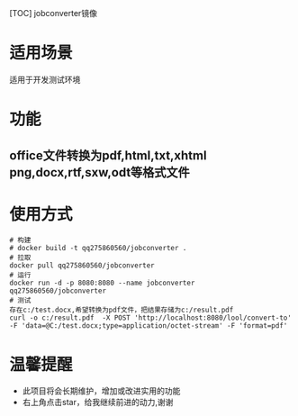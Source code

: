 [TOC]
jobconverter镜像

# 适用场景
适用于开发测试环境

# 功能
## office文件转换为pdf,html,txt,xhtml png,docx,rtf,sxw,odt等格式文件



# 使用方式
```
# 构建
# docker build -t qq275860560/jobconverter .
# 拉取
docker pull qq275860560/jobconverter
# 运行
docker run -d -p 8080:8080 --name jobconverter qq275860560/jobconverter 
# 测试
存在c:/test.docx,希望转换为pdf文件，把结果存储为c:/result.pdf
curl -o c:/result.pdf  -X POST 'http://localhost:8080/lool/convert-to' -F 'data=@C:/test.docx;type=application/octet-stream' -F 'format=pdf'
```
 

# 温馨提醒

* 此项目将会长期维护，增加或改进实用的功能
* 右上角点击star，给我继续前进的动力,谢谢